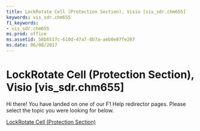 ```yaml
---
title: LockRotate Cell (Protection Section), Visio [vis_sdr.chm655]
keywords: vis_sdr.chm655
f1_keywords:
- vis_sdr.chm655
ms.prod: office
ms.assetid: 58b6517c-610d-47a7-8b7a-aeb0e87fe207
ms.date: 06/08/2017
---
```



# LockRotate Cell (Protection Section), Visio [vis_sdr.chm655]

Hi there! You have landed on one of our F1 Help redirector pages. Please select the topic you were looking for below.

[LockRotate Cell (Protection Section)](http://msdn.microsoft.com/library/2d97b31d-9008-307d-273a-1726007eeb34%28Office.15%29.aspx)

